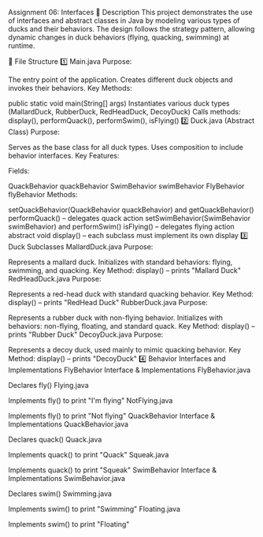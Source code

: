 Assignment 06: Interfaces
📌 Description
This project demonstrates the use of interfaces and abstract classes in Java by modeling various types of ducks and their behaviors. The design follows the strategy pattern, allowing dynamic changes in duck behaviors (flying, quacking, swimming) at runtime.

📂 File Structure
1️⃣ Main.java
Purpose:

The entry point of the application.
Creates different duck objects and invokes their behaviors.
Key Methods:

public static void main(String[] args)
Instantiates various duck types (MallardDuck, RubberDuck, RedHeadDuck, DecoyDuck)
Calls methods: display(), performQuack(), performSwim(), isFlying()
2️⃣ Duck.java (Abstract Class)
Purpose:

Serves as the base class for all duck types.
Uses composition to include behavior interfaces.
Key Features:

Fields:

QuackBehavior quackBehavior
SwimBehavior swimBehavior
FlyBehavior flyBehavior
Methods:

setQuackBehavior(QuackBehavior quackBehavior) and getQuackBehavior()
performQuack() – delegates quack action
setSwimBehavior(SwimBehavior swimBehavior) and performSwim()
isFlying() – delegates flying action
abstract void display() – each subclass must implement its own display
3️⃣ Duck Subclasses
MallardDuck.java
Purpose:

Represents a mallard duck.
Initializes with standard behaviors: flying, swimming, and quacking.
Key Method:
display() – prints "Mallard Duck"
RedHeadDuck.java
Purpose:

Represents a red-head duck with standard quacking behavior.
Key Method:
display() – prints "RedHead Duck"
RubberDuck.java
Purpose:

Represents a rubber duck with non-flying behavior.
Initializes with behaviors: non-flying, floating, and standard quack.
Key Method:
display() – prints "Rubber Duck"
DecoyDuck.java
Purpose:

Represents a decoy duck, used mainly to mimic quacking behavior.
Key Method:
display() – prints "DecoyDuck"
4️⃣ Behavior Interfaces and Implementations
FlyBehavior Interface & Implementations
FlyBehavior.java

Declares fly()
Flying.java

Implements fly() to print "I'm flying"
NotFlying.java

Implements fly() to print "Not flying"
QuackBehavior Interface & Implementations
QuackBehavior.java

Declares quack()
Quack.java

Implements quack() to print "Quack"
Squeak.java

Implements quack() to print "Squeak"
SwimBehavior Interface & Implementations
SwimBehavior.java

Declares swim()
Swimming.java

Implements swim() to print "Swimming"
Floating.java

Implements swim() to print "Floating"
